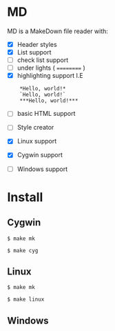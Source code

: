 # MD 

MD is a MakeDown file reader with:
- [x] Header styles
- [x] List support
- [ ] check list support
- [ ] under lights ( `========` )
- [x] highlighting support I.E
```
	*Hello, world!*
	`Hello, world!`
	***Hello, world!***
```
- [ ] basic HTML support

- [ ] Style creator

- [x] Linux support
- [x] Cygwin support
- [ ] Windows support

# Install

## Cygwin
```
$ make mk

$ make cyg
```

## Linux
```
$ make mk

$ make linux
```

## Windows
